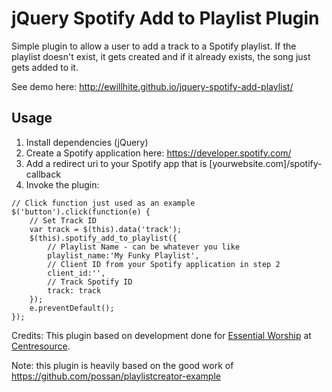 # jQuery Spotify Add to Playlist Plugin
Simple plugin to allow a user to add a track to a Spotify playlist. If the playlist doesn't exist, it gets created and if it already exists, the song just gets added to it.

See demo here: http://ewillhite.github.io/jquery-spotify-add-playlist/

## Usage

1. Install dependencies (jQuery)
2. Create a Spotify application here: https://developer.spotify.com/
3. Add a redirect uri to your Spotify app that is [yourwebsite.com]/spotify-callback
4. Invoke the plugin:

```
// Click function just used as an example
$('button').click(function(e) {
	// Set Track ID
	var track = $(this).data('track');
	$(this).spotify_add_to_playlist({
		// Playlist Name - can be whatever you like
		playlist_name:'My Funky Playlist',
		// Client ID from your Spotify application in step 2
		client_id:'',
		// Track Spotify ID
		track: track
	});
	e.preventDefault();
});
```

Credits: This plugin based on development done for [Essential Worship](http://essentialworship.com/) at [Centresource](http://centresource.com).

Note: this plugin is heavily based on the good work of https://github.com/possan/playlistcreator-example
